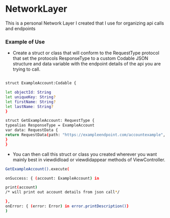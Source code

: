 # NetworkLayer


This is a personal Network Layer I created that I use for organizing api calls and endpoints



### Example of Use

- Create a struct or class that will conform to the RequestType protocol that set the protocols ResponseType to a custom Codable JSON structure and data variable with the endpoint details of the api you are trying to call. 
```sh

struct ExampleAccount:Codable {

let objectId: String
let uniqueKey: String?
let firstName: String?
let lastName: String?
}

struct GetExampleAccount: RequestType {
typealias ResponseType = ExampleAccount
var data: RequestData {
return RequestData(path: "https://exampleendpoint.com/accountexample", method: .get, params: nil, headers:nil)
}
}
```

- You can then call this struct or class you created wherever you want mainly best in viewdidload or viewdidappear methods of ViewController. 

```sh 
GetExampleAccount().execute(

onSuccess: { (account: ExampleAccount) in

print(account)
/* will print out account details from json call*/

},
onError: { (error: Error) in error.printDescription()}
)
```



